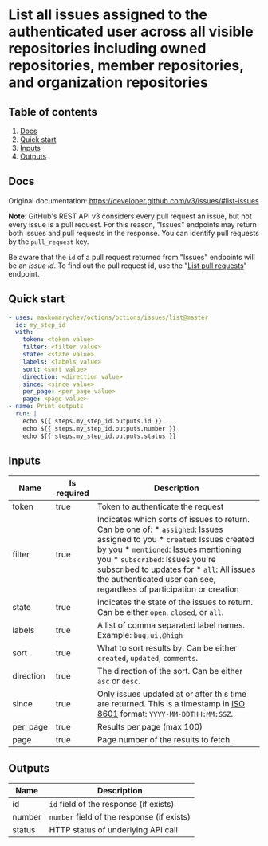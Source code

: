 # List all issues assigned to the authenticated user across all visible repositories including owned repositories, member repositories, and organization repositories

## Table of contents

1. [Docs](#docs)
1. [Quick start](#quick-start)
1. [Inputs](#inputs)
1. [Outputs](#outputs)

<a name="quick-start" ></a>
## Docs

Original documentation: https://developer.github.com/v3/issues/#list-issues

**Note**: GitHub's REST API v3 considers every pull request an issue, but not every issue is a pull request. For this reason, "Issues" endpoints may return both issues and pull requests in the response. You can identify pull requests by the `pull_request` key.

Be aware that the `id` of a pull request returned from "Issues" endpoints will be an _issue id_. To find out the pull request id, use the "[List pull requests](https://developer.github.com/v3/pulls/#list-pull-requests)" endpoint.




<a name="quick start" ></a>
## Quick start

```yaml
- uses: maxkomarychev/octions/octions/issues/list@master
  id: my_step_id
  with:
    token: <token value>
    filter: <filter value>
    state: <state value>
    labels: <labels value>
    sort: <sort value>
    direction: <direction value>
    since: <since value>
    per_page: <per_page value>
    page: <page value>
- name: Print outputs
  run: |
    echo ${{ steps.my_step_id.outputs.id }}
    echo ${{ steps.my_step_id.outputs.number }}
    echo ${{ steps.my_step_id.outputs.status }}
```


<a name="inputs" ></a>
## Inputs

| Name | Is required | Description |
|---|---|---|
|token|true|Token to authenticate the request
|filter|true|Indicates which sorts of issues to return. Can be one of:   \* `assigned`: Issues assigned to you   \* `created`: Issues created by you   \* `mentioned`: Issues mentioning you   \* `subscribed`: Issues you're subscribed to updates for   \* `all`: All issues the authenticated user can see, regardless of participation or creation
|state|true|Indicates the state of the issues to return. Can be either `open`, `closed`, or `all`.
|labels|true|A list of comma separated label names. Example: `bug,ui,@high`
|sort|true|What to sort results by. Can be either `created`, `updated`, `comments`.
|direction|true|The direction of the sort. Can be either `asc` or `desc`.
|since|true|Only issues updated at or after this time are returned. This is a timestamp in [ISO 8601](https://en.wikipedia.org/wiki/ISO_8601) format: `YYYY-MM-DDTHH:MM:SSZ`.
|per_page|true|Results per page (max 100)
|page|true|Page number of the results to fetch.

<a name="outputs" ></a>
## Outputs

| Name | Description |
|---|---|
|id|`id` field of the response (if exists)|
|number|`number` field of the response (if exists)|
|status|HTTP status of underlying API call|

